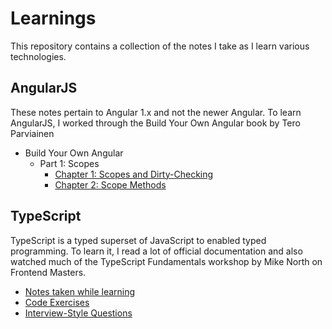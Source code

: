 # Learnings

This repository contains a collection of the notes I take as I learn various technologies.

## AngularJS

These notes pertain to Angular 1.x and not the newer Angular. To learn AngularJS, I worked through the Build Your Own Angular book by Tero Parviainen

- Build Your Own Angular
  - Part 1: Scopes
    - [Chapter 1: Scopes and Dirty-Checking](AngularJS/BuildYourOwnAngular/chapter-one.md)
    - [Chapter 2: Scope Methods](AngularJS/BuildYourOwnAngular/chapter-one.md)

## TypeScript

TypeScript is a typed superset of JavaScript to enabled typed programming. To learn it, I read a lot of official documentation and also watched much of the TypeScript Fundamentals workshop by Mike North on Frontend Masters.

- [Notes taken while learning](TypeScript/notes.md)
- [Code Exercises](TypeScript/exercises.md)
- [Interview-Style Questions](TypeScript/questions.md)
